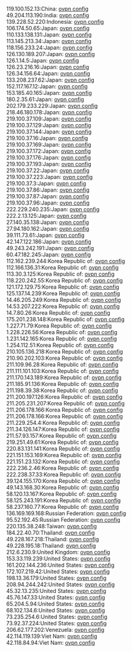 119.100.152.13:China: [ovpn config](vpn/119_100_152_13.ovpn)  
49.204.113.190:India: [ovpn config](vpn/49_204_113_190.ovpn)  
139.228.52.220:Indonesia: [ovpn config](vpn/139_228_52_220.ovpn)  
106.174.50.65:Japan: [ovpn config](vpn/106_174_50_65.ovpn)  
110.133.138.131:Japan: [ovpn config](vpn/110_133_138_131.ovpn)  
113.145.213.34:Japan: [ovpn config](vpn/113_145_213_34.ovpn)  
118.156.233.24:Japan: [ovpn config](vpn/118_156_233_24.ovpn)  
126.130.189.207:Japan: [ovpn config](vpn/126_130_189_207.ovpn)  
126.1.14.5:Japan: [ovpn config](vpn/126_1_14_5.ovpn)  
126.23.216.16:Japan: [ovpn config](vpn/126_23_216_16.ovpn)  
126.34.156.64:Japan: [ovpn config](vpn/126_34_156_64.ovpn)  
133.208.237.62:Japan: [ovpn config](vpn/133_208_237_62.ovpn)  
152.117.167.12:Japan: [ovpn config](vpn/152_117_167_12.ovpn)  
153.185.40.165:Japan: [ovpn config](vpn/153_185_40_165.ovpn)  
180.2.35.61:Japan: [ovpn config](vpn/180_2_35_61.ovpn)  
202.179.233.229:Japan: [ovpn config](vpn/202_179_233_229.ovpn)  
218.46.180.178:Japan: [ovpn config](vpn/218_46_180_178.ovpn)  
219.100.37.109:Japan: [ovpn config](vpn/219_100_37_109.ovpn)  
219.100.37.129:Japan: [ovpn config](vpn/219_100_37_129.ovpn)  
219.100.37.144:Japan: [ovpn config](vpn/219_100_37_144.ovpn)  
219.100.37.16:Japan: [ovpn config](vpn/219_100_37_16.ovpn)  
219.100.37.169:Japan: [ovpn config](vpn/219_100_37_169.ovpn)  
219.100.37.172:Japan: [ovpn config](vpn/219_100_37_172.ovpn)  
219.100.37.176:Japan: [ovpn config](vpn/219_100_37_176.ovpn)  
219.100.37.193:Japan: [ovpn config](vpn/219_100_37_193.ovpn)  
219.100.37.22:Japan: [ovpn config](vpn/219_100_37_22.ovpn)  
219.100.37.223:Japan: [ovpn config](vpn/219_100_37_223.ovpn)  
219.100.37.3:Japan: [ovpn config](vpn/219_100_37_3.ovpn)  
219.100.37.86:Japan: [ovpn config](vpn/219_100_37_86.ovpn)  
219.100.37.87:Japan: [ovpn config](vpn/219_100_37_87.ovpn)  
219.100.37.96:Japan: [ovpn config](vpn/219_100_37_96.ovpn)  
222.229.240.235:Japan: [ovpn config](vpn/222_229_240_235.ovpn)  
222.2.13.125:Japan: [ovpn config](vpn/222_2_13_125.ovpn)  
27.140.35.138:Japan: [ovpn config](vpn/27_140_35_138.ovpn)  
27.94.180.162:Japan: [ovpn config](vpn/27_94_180_162.ovpn)  
39.111.73.61:Japan: [ovpn config](vpn/39_111_73_61.ovpn)  
42.147.122.186:Japan: [ovpn config](vpn/42_147_122_186.ovpn)  
49.243.242.191:Japan: [ovpn config](vpn/49_243_242_191.ovpn)  
60.47.182.245:Japan: [ovpn config](vpn/60_47_182_245.ovpn)  
112.162.239.244:Korea Republic of: [ovpn config](vpn/112_162_239_244.ovpn)  
112.166.136.31:Korea Republic of: [ovpn config](vpn/112_166_136_31.ovpn)  
113.30.3.125:Korea Republic of: [ovpn config](vpn/113_30_3_125.ovpn)  
118.220.242.55:Korea Republic of: [ovpn config](vpn/118_220_242_55.ovpn)  
121.172.129.75:Korea Republic of: [ovpn config](vpn/121_172_129_75.ovpn)  
125.137.14.239:Korea Republic of: [ovpn config](vpn/125_137_14_239.ovpn)  
14.46.205.249:Korea Republic of: [ovpn config](vpn/14_46_205_249.ovpn)  
14.53.207.222:Korea Republic of: [ovpn config](vpn/14_53_207_222.ovpn)  
14.7.80.26:Korea Republic of: [ovpn config](vpn/14_7_80_26.ovpn)  
175.201.238.148:Korea Republic of: [ovpn config](vpn/175_201_238_148.ovpn)  
1.227.71.79:Korea Republic of: [ovpn config](vpn/1_227_71_79.ovpn)  
1.228.226.56:Korea Republic of: [ovpn config](vpn/1_228_226_56.ovpn)  
1.231.142.165:Korea Republic of: [ovpn config](vpn/1_231_142_165.ovpn)  
1.254.112.51:Korea Republic of: [ovpn config](vpn/1_254_112_51.ovpn)  
210.105.136.218:Korea Republic of: [ovpn config](vpn/210_105_136_218.ovpn)  
210.90.202.103:Korea Republic of: [ovpn config](vpn/210_90_202_103.ovpn)  
211.109.96.28:Korea Republic of: [ovpn config](vpn/211_109_96_28.ovpn)  
211.111.101.103:Korea Republic of: [ovpn config](vpn/211_111_101_103.ovpn)  
211.170.143.189:Korea Republic of: [ovpn config](vpn/211_170_143_189.ovpn)  
211.185.91.136:Korea Republic of: [ovpn config](vpn/211_185_91_136.ovpn)  
211.198.39.38:Korea Republic of: [ovpn config](vpn/211_198_39_38.ovpn)  
211.200.197.126:Korea Republic of: [ovpn config](vpn/211_200_197_126.ovpn)  
211.205.231.207:Korea Republic of: [ovpn config](vpn/211_205_231_207.ovpn)  
211.206.178.166:Korea Republic of: [ovpn config](vpn/211_206_178_166.ovpn)  
211.206.178.166:Korea Republic of: [ovpn config](vpn/211_206_178_166.ovpn)  
211.229.254.4:Korea Republic of: [ovpn config](vpn/211_229_254_4.ovpn)  
211.34.126.147:Korea Republic of: [ovpn config](vpn/211_34_126_147.ovpn)  
211.57.93.157:Korea Republic of: [ovpn config](vpn/211_57_93_157.ovpn)  
219.251.49.61:Korea Republic of: [ovpn config](vpn/219_251_49_61.ovpn)  
220.83.131.141:Korea Republic of: [ovpn config](vpn/220_83_131_141.ovpn)  
221.151.153.169:Korea Republic of: [ovpn config](vpn/221_151_153_169.ovpn)  
221.151.23.132:Korea Republic of: [ovpn config](vpn/221_151_23_132.ovpn)  
222.236.2.46:Korea Republic of: [ovpn config](vpn/222_236_2_46.ovpn)  
222.238.37.33:Korea Republic of: [ovpn config](vpn/222_238_37_33.ovpn)  
39.124.155.170:Korea Republic of: [ovpn config](vpn/39_124_155_170.ovpn)  
49.143.168.30:Korea Republic of: [ovpn config](vpn/49_143_168_30.ovpn)  
58.120.13.167:Korea Republic of: [ovpn config](vpn/58_120_13_167.ovpn)  
58.125.243.191:Korea Republic of: [ovpn config](vpn/58_125_243_191.ovpn)  
58.237.160.77:Korea Republic of: [ovpn config](vpn/58_237_160_77.ovpn)  
136.169.169.168:Russian Federation: [ovpn config](vpn/136_169_169_168.ovpn)  
95.52.192.45:Russian Federation: [ovpn config](vpn/95_52_192_45.ovpn)  
220.135.38.248:Taiwan: [ovpn config](vpn/220_135_38_248.ovpn)  
184.22.40.70:Thailand: [ovpn config](vpn/184_22_40_70.ovpn)  
49.228.167.218:Thailand: [ovpn config](vpn/49_228_167_218.ovpn)  
49.228.195.18:Thailand: [ovpn config](vpn/49_228_195_18.ovpn)  
212.6.230.9:United Kingdom: [ovpn config](vpn/212_6_230_9.ovpn)  
153.33.119.239:United States: [ovpn config](vpn/153_33_119_239.ovpn)  
161.202.144.236:United States: [ovpn config](vpn/161_202_144_236.ovpn)  
172.107.219.42:United States: [ovpn config](vpn/172_107_219_42.ovpn)  
198.13.36.179:United States: [ovpn config](vpn/198_13_36_179.ovpn)  
208.94.244.242:United States: [ovpn config](vpn/208_94_244_242.ovpn)  
45.32.13.235:United States: [ovpn config](vpn/45_32_13_235.ovpn)  
45.76.147.33:United States: [ovpn config](vpn/45_76_147_33.ovpn)  
65.204.5.94:United States: [ovpn config](vpn/65_204_5_94.ovpn)  
68.102.134.6:United States: [ovpn config](vpn/68_102_134_6.ovpn)  
73.235.254.6:United States: [ovpn config](vpn/73_235_254_6.ovpn)  
73.92.37.224:United States: [ovpn config](vpn/73_92_37_224.ovpn)  
206.62.177.202:Venezuela: [ovpn config](vpn/206_62_177_202.ovpn)  
42.114.119.139:Viet Nam: [ovpn config](vpn/42_114_119_139.ovpn)  
42.118.84.94:Viet Nam: [ovpn config](vpn/42_118_84_94.ovpn)  
